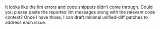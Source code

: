 It looks like the lint errors and code snippets didn’t come through. Could you please paste the reported lint messages along with the relevant code context? Once I have those, I can draft minimal unified-diff patches to address each issue.